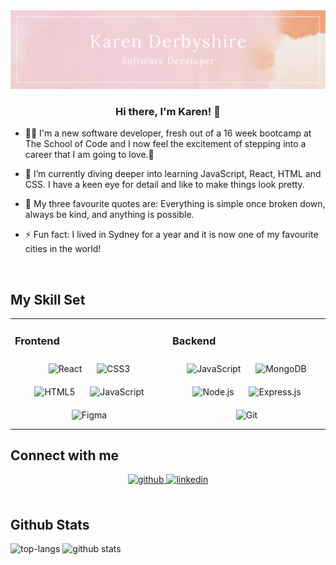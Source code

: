 <img src="https://github.com/klderbyshire/klderbyshire/blob/main/Peach%20Pink%20Watercolor%20Blogger%20Profile%20LinkedIn%20Banner.png" alt="banner that says Karen Derbyshire - Software Developer">


### <div align="center">Hi there, I'm Karen! 👋 </div>  
  

-  💃🏻 I'm a new software developer, fresh out of a 16 week bootcamp at The School of Code and I now feel the excitement of stepping into a career that I am going to love.🚀  
  

- 🌱 I’m currently diving deeper into learning JavaScript, React, HTML and CSS. I have a keen eye for detail and like to make things look pretty.  
  

- 💭 My three favourite quotes are:
Everything is simple once broken down,
always be kind, and anything is possible.  
  

- ⚡ Fun fact: I lived in Sydney for a year and it is now one of my favourite cities in the world!  
  

<br/>  


## My Skill Set 
<div align="center">
<table><tr><td valign="center" width="50%">



### Frontend  
<div align="center">  
<img style="margin: 10px" src="https://profilinator.rishav.dev/skills-assets/react-original-wordmark.svg" alt="React" height="50" />  
<img style="margin: 10px" src="https://profilinator.rishav.dev/skills-assets/css3-original-wordmark.svg" alt="CSS3" height="50" />  
<img style="margin: 10px" src="https://profilinator.rishav.dev/skills-assets/html5-original-wordmark.svg" alt="HTML5" height="50" />  
<img style="margin: 10px" src="https://profilinator.rishav.dev/skills-assets/javascript-original.svg" alt="JavaScript" height="50" />  
<img style="margin: 10px" src="https://profilinator.rishav.dev/skills-assets/figma-icon.svg" alt="Figma" height="50" />  
</div>

</td><td valign="center" width="50%">



### Backend  
<div align="center">  
<img style="margin: 10px" src="https://profilinator.rishav.dev/skills-assets/javascript-original.svg" alt="JavaScript" height="50" />  
<img style="margin: 10px" src="https://profilinator.rishav.dev/skills-assets/mongodb-original-wordmark.svg" alt="MongoDB" height="50" />  
<img style="margin: 10px" src="https://profilinator.rishav.dev/skills-assets/nodejs-original-wordmark.svg" alt="Node.js" height="50" />  
<img style="margin: 10px" src="https://profilinator.rishav.dev/skills-assets/express-original-wordmark.svg" alt="Express.js" height="50" />  
<img style="margin: 10px" src="https://profilinator.rishav.dev/skills-assets/git-scm-icon.svg" alt="Git" height="50" />  
</div>





</td></tr></table>  
</div> 

 


## Connect with me  
<div align="center">
<a href="https://github.com/https://github.com/klderbyshire" target="_blank">
<img src=https://img.shields.io/badge/github-%2324292e.svg?&style=for-the-badge&logo=github&logoColor=white alt=github style="margin-bottom: 5px;" />
</a>
<a href="https://www.linkedin.com/in/karen-derbyshire-47300a22b/" target="_blank">
<img src=https://img.shields.io/badge/linkedin-%231E77B5.svg?&style=for-the-badge&logo=linkedin&logoColor=white alt=linkedin style="margin-bottom: 5px;" />
</a>  
</div>  
  

<br/>  

## Github Stats  
![top-langs](https://github-readme-stats.vercel.app/api/top-langs?username=klderbyshire&show_icons=true&theme=radical)
![github stats](https://github-readme-stats.vercel.app/api?username=klderbyshire&show_icons=true&theme=radical)

<br/>  
<br/>  




